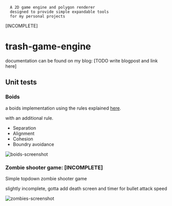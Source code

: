 
```
  A 2D game engine and polygon renderer
  designed to provide simple expandable tools
  for my personal projects
```
[INCOMPLETE]

# trash-game-engine

documentation can be found on my blog:
[TODO write blogpost and link here]

## Unit tests

### Boids

a boids implementation using the rules explained [here](https://people.ece.cornell.edu/land/courses/ece4760/labs/s2021/Boids/Boids.html). 

with an additional rule.

- Separation
- Alignment
- Cohesion
- Boundry avoidance

![boids-screenshot](https://github.com/user-attachments/assets/c9f15d0f-2bb8-4c7c-be0f-7e27e110e2b7)

### Zombie shooter game: [INCOMPLETE]

Simple topdown zombie shooter game 

slightly incomplete, gotta add death screen and timer for bullet attack speed

![zombies-screenshot](https://github.com/user-attachments/assets/9462b8b0-2c34-400c-9da2-0658d7fc471f)
